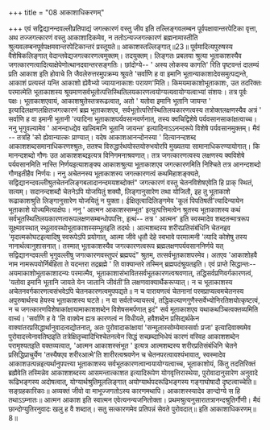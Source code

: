 +++
title = "08 आकाशाधिकरणम्"

+++
एवं सद्विद्यानन्दवल्लीप्रतिपाद्यं जगत्कारणं वस्तु जीव इति तल्लिङ्गवलम्बन पूर्वपक्षावान्तरपेटिका वृत्ता, अथ तज्जगत्कारणं वस्तु आकाशादिकमेव, न ततोऽन्यज्जगत्कारणं ब्रह्मनामास्तीति श्रुत्यवलम्बनपूर्वपक्षमवान्तरपेटिकान्तरं प्रस्तूयते॥ आकाशस्तल्लिङ्गात्॥23॥ पूर्वमादित्यपुरुषस्य वैशेषिकलिङ्गात् वेदान्तवेद्यजगत्कारणत्वमुक्तम्। तदयुक्तम्। लिङ्गतः प्रबलया श्रुत्या भूताकाशस्यैव जगत्कारणत्वादित्याक्षेपेणोत्थानदवान्तरसङ्गतिः। छांदोग्ये-- ' अस्य लोकस्य कागति' रिति पृष्टवन्तं दालम्यं प्रति आकाश इति होवाचे ति जैवलेरुत्तरमुपक्रम्य श्रूयते 'सर्वाणि ह वा इमानि भूतान्याकाशादेवसमुत्पद्यन्ते, आकाशं प्रत्यस्तं यन्ति आकाशो ह्येवैभ्यो ज्यायानाकाशः परायण'मिति। किमयमाकाशोभूताकाशः, उत तदरिक्तः परमात्मेति भूताकाशस्य श्रूयमाणसर्वभूतोत्पत्तिस्थितिलयकारणत्वयोग्यत्यवायोग्यत्वाभ्यां संशयः। तत्र पूर्वः पक्षः। भूताकाशएवायं, आकाशश्रुतेस्तत्ररूढत्वात्, अतो ' यतोवा इमानि भूतानि जायन्त ' इत्यादिलक्षणलक्षितजगत्कारणं ब्रह्म भूताकाशएव, सर्वभूतोत्पत्तिस्थितिलयकारणत्वस्य तत्रोक्तलक्षणस्यैव अत्रं ' सर्वाणि ह वा इमानी भूतानी 'त्यादिना भूताकाशपर्यवसानवर्णनात्, तस्य क्वचिद्विशेषे पर्यवसानसाकांक्षत्वाच्च। ननु भृगुवल्यामेव ' आनन्दाध्द्येव खल्विमानि भूतानि जायन्त' इत्यादिनाऽऽनन्दरूपे विशेषे पर्यवसानमुक्तम्। मैवं -- तत्रहि 'को ह्येवान्यात्कः प्राण्यात्। यदेष आकाशआनन्दोनस्या ' दित्यानन्दशब्द आकाशशब्दसमानाधिकरणश्श्रुतः, ततश्च विरुद्धार्रथयोस्तयोरुभयोरपि मुख्यतया सामानाधिकरण्यायोगात्। कि मानन्दशब्दो गौणः उत आकाशशब्दइत्यत्र विनिगमनाश्रवणात्। तत्र जगत्कारणत्वस्य लक्षणस्य क्वविशेषे पर्यवसानमिति नास्ति निर्णयइत्याशङ्क्य आकाशश्रुत्या भूताकाशएव जगत्कारणमिति निश्चिते तत्र आनन्दशब्दो गौणइतीहैव निर्णयः। ननु अचेतनस्य भूताकाशस्य जगत्कारणत्वं कथमिहाशङ्क्यते, सद्विद्यानन्दवल्लीश्रुतचेतनलिङ्गबलादानन्दमयशब्दोक्तं" जगत्कारणं वस्तु चेतनविशेषएवेति हि प्राक् स्थितं, सत्यम्। सदानन्दशब्दौ चेतनेऽपि योजयितुं शक्यौ, लिङ्गानुसारेण तथा योजितौ, इह तु भूताकाशे रूढाकाशश्रुति लिङ्गानुसारेण योजयितुं न युक्ता। ईक्षितृत्वादिलिङ्गमेव 'कूलं पिपतिषती'त्यादिन्यायेन भूताकाशे योज्यमित्याक्षेपः। ननु ' आत्मन आकाशस्सम्भूत' इत्युत्पत्तिमत्वेन श्रुतस्य भूताकाशस्य कथं सर्वभूतस्थितिलयकारणत्वरूपलक्षणसम्बन्धोपपत्तिः, इत्थं-- तत्र ' आत्मन' इति स्वस्मादेव शब्दतन्मात्ररूप सूक्ष्मावस्थात् स्थूलावस्थोभूताकाशस्सम्भूतइति तदर्थः। आत्मशब्दस्य शरीरप्रतिसंबंधिनि चेतनइव 'मृदात्मकोघटइत्यादिषु स्वरूपेऽपि प्रयोगात्, आत्मा जीवे धृतौ देहे स्वभावे परमात्मनी 'त्यादि कोशेषु तस्य नानार्थत्वानुशासनात्। तस्मात् भूताकाशस्यैव जगत्कारणत्वरूप ब्रह्मलक्षणपर्यवसाननिर्णये यत् सद्विद्यानन्दवल्ली भृगुवल्लीषु जगत्कारणवस्तुपरं ब्रह्मपदं" श्रुतम्, तत्सर्वभूतकाशपरमेव। अतएव 'आकाशोहवै नाम नामरूपयोर्निर्बहिता ते यदन्तरा तद्रब्रह्मे ' ति वाक्यान्तरे तस्मिन् ब्रह्मपदंश्रूयतइति। एवं प्राप्ते सिद्धान्तः-- अयमाकाशोभूताकाशादन्यः परमात्मैव, भूताकाशासंभावितसर्वभूतकारणत्वश्रवणात्, तद्धिसर्वप्रणिवर्गकारणत्वं, 'यतोवा इमानि भूतानि जायते येन जातानि जीवंती'ति लक्षणवाक्यार्थैकरूप्यात्। न च भूताकाशस्य अचेतनवर्गकारणत्वसंभवेऽपि चेतनकारणत्वमुपपद्यते॥ न च पारायणत्वं चेतनानां परमप्राप्यत्वमचेतनस्य अपुरुषार्थस्य हेयस्य भूताकाशस्य घटते। न वा सर्वतोज्यायस्त्वं, तद्धिकल्याणगुणैस्सर्वेभ्योनिरतिशयोत्कृष्टत्वं, न च जगत्कारणविशेषाकांक्षायामाकाशशब्देन विशेषसमर्पणात् इदं" सर्व मूताकाशएव यथाकथञ्चित्वक्तव्यमिति वाच्यं। 'सर्वाणि ह वे 'ति वाक्येन ह्यत्र कारणत्वं न विधीयते, हवैशब्देन प्रसिद्यर्थकेन वाक्यांतरप्रसिद्धार्थानुवादत्वद्योतनात्, अतः पुरोवादाकांक्षायां 'सन्मूलास्सोम्येमास्सर्वाः प्रजा' इत्यादिवाक्यमेव पुरोवादत्त्वेनावतिष्ठइति तत्रेक्षितृच्वादिभिश्चेतनत्वेन सिद्धं सच्छब्दाभिधेयं कारणं वस्विह आकाशशब्देन परामृश्यतइति वक्तव्यत्वात्, 'आत्मन आकाशस्संभूत ' इत्यत्र आत्मशब्दस्य शरीरप्रतिसंबंधिनि चेतने प्रसिद्धिप्राचुर्येण 'तस्यैषएव शरीरआत्मे'ति शारीरत्वश्रवणेन च चेतनपरत्वावश्यंभावात्, स्वस्मादेव आकाशउत्पन्नइत्यर्थानुपपत्त्या भूताकाशस्य सर्वभूतकारणत्वान्वयायोग्यत्वाच्च, भूताकाशोयं, किंतु तदतिरिक्तं ब्रह्मैवेति तस्मिन्नेव आकाशशब्दस्य आसमन्तात्काशत इत्यादिरूपेण योगवृत्तिरास्थेया, पुरोवादानुसारेण अनुवादे रूढिभङ्गस्य अदोषत्वात्, योग्यार्थश्रुतिमूललिङ्गात् अयोग्यार्थपदरूढिभङ्गस्य गङ्गाघोषादौ दृष्टत्वाच्चेति॥ सङ्ग्रहकारिकाः॥ अव्यक्तं जीवो वा माभूज्जगतोऽस्य कारणमथापि। आकाशस्स्यादेव ङान्दोग्ये स हि तथाऽऽम्नातः॥ आत्मन आकाश इति स्वात्मन एवेत्यनन्यजनितोक्ता। प्रथमश्रुत्यनुसारातत्रानन्दश्रुतिर्गौणी। मैवं छान्दोग्युतिरनुवादः खलु ह वै शब्दात्। सतु सत्कारणमेव प्रतिपन्नं सेवते पुरोवदात्॥ इति आकाशाधिकरणम्॥8॥